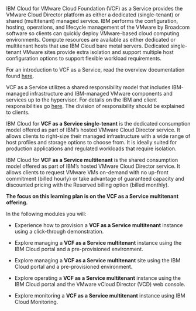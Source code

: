 IBM Cloud for VMware Cloud Foundation (VCF) as a Service provides the VMware Cloud Director platform as either a dedicated (single-tenant) or shared (multitenant) managed service. IBM performs the configuration, hosting, operations, and lifecycle management of the VMware by Broadcom software so clients can quickly deploy VMware-based cloud computing environments. Compute resources are available as either dedicated or multitenant hosts that use IBM Cloud bare metal servers. Dedicated single-tenant VMware sites provide extra isolation and support multiple host configuration options to support flexible workload requirements.

For an introduction to VCF as a Service, read the overview documentation found <a href="https://cloud.ibm.com/docs/vmwaresolutions?topic=vmwaresolutions-vmware-aas-overview" target="_blank">here</a>. 

VCF as a Service utilizes a shared responsibility model that includes IBM-managed infrastructure and IBM-managed VMware components and services up to the hypervisor. For details on the IBM and client responsibilities go <a href="https://cloud.ibm.com/docs/vmwaresolutions?topic=vmwaresolutions-vmaas-understand-responsib" target="_blank">here</a>. The division of responsibility should be explained to clients.

IBM Cloud for **VCF as a Service single-tenant** is the dedicated consumption model offered as part of IBM’s hosted VMware Cloud Director service. It allows clients to right-size their managed infrastructure with a wide range of host profiles and storage options to choose from. It is ideally suited for production applications and regulated workloads that require isolation.

IBM Cloud for **VCF as a Service multitenant** is the shared consumption model offered as part of IBM’s hosted VMware Cloud Director service. It allows clients to request VMware VMs on-demand with no up-front commitment (billed hourly) or take advantage of guaranteed capacity and discounted pricing with the Reserved billing option (billed monthly).

**The focus on this learning plan is on the VCF as a Service multitenant offering.**

In the following modules you will:

- Experience how to provision a **VCF as a Service multitenant** instance using a click-through demonstration.

- Explore managing a **VCF as a Service multitenant** instance using the IBM Cloud portal and a pre-provisioned environment.

- Explore managing a **VCF as a Service multitenant** site using the IBM Cloud portal and a pre-provisioned environment.

- Explore operating a **VCF as a Service multitenant** instance using the IBM Cloud portal and the VMware vCloud Director (VCD) web console.

- Explore monitoring a **VCF as a Service multitenant** instance using IBM Cloud Monitoring.
